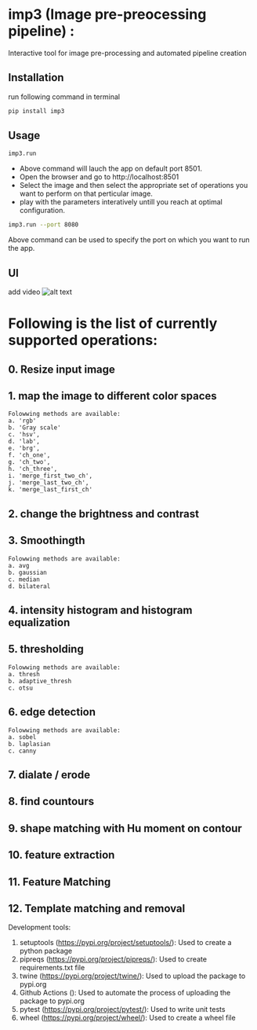 # imp3 (Image pre-preocessing pipeline) :
Interactive tool for image pre-processing and automated pipeline creation

## Installation
run following command in terminal
```bash
pip install imp3
```

## Usage
```bash
imp3.run
```
- Above command will lauch the app on default port 8501. 
- Open the browser and go to http://localhost:8501
- Select the image and then select the appropriate set of operations you want to perform on that perticular image. 
- play with the parameters interatively untill you reach at optimal configuration.

```bash
imp3.run --port 8080
```
Above command can be used to specify the port on which you want to run the app.

## UI
add video 
![alt text](media/demo.gif)

# Following is the list of currently supported operations:

## 0. Resize input image

## 1. map the image to different color spaces
    Folowwing methods are available:
    a. 'rgb'
    b. 'Gray scale'
    c. 'hsv', 
    d. 'lab', 
    e. 'brg', 
    f. 'ch_one',
    g. 'ch_two',
    h. 'ch_three',
    i. 'merge_first_two_ch',
    j. 'merge_last_two_ch', 
    k. 'merge_last_first_ch'

## 2. change the brightness and contrast

## 3. Smoothingth
    Folowwing methods are available:
    a. avg
    b. gaussian
    c. median
    d. bilateral

## 4. intensity histogram and histogram equalization

## 5. thresholding
    Folowwing methods are available:
    a. thresh
    b. adaptive_thresh
    c. otsu

## 6. edge detection
    Folowwing methods are available:
    a. sobel
    b. laplasian
    c. canny


## 7. dialate / erode

## 8. find countours

## 9. shape matching with Hu moment on contour

## 10. feature extraction
    
## 11. Feature Matching

## 12. Template matching and removal
    
Development tools:

1. setuptools (https://pypi.org/project/setuptools/): Used to create a python package
2. pipreqs (https://pypi.org/project/pipreqs/): Used to create requirements.txt file
3. twine (https://pypi.org/project/twine/): Used to upload the package to pypi.org
4. Github Actions (): Used to automate the process of uploading the package to pypi.org
5. pytest (https://pypi.org/project/pytest/): Used to write unit tests
6. wheel (https://pypi.org/project/wheel/): Used to create a wheel file

